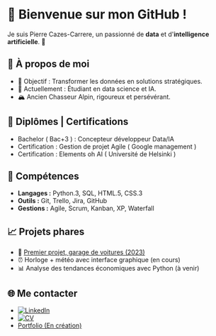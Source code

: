 # 👋 Bienvenue sur mon GitHub !
Je suis Pierre Cazes-Carrere, un passionné de **data** et d'**intelligence artificielle**. 🌟

## 🚀 À propos de moi
- 🎯 Objectif : Transformer les données en solutions stratégiques.
- 🌱 Actuellement : Étudiant en data science et IA.
- 🏔 Ancien Chasseur Alpin, rigoureux et persévérant.

## 📜 Diplômes | Certifications
- Bachelor ( Bac+3 ) : Concepteur développeur Data/IA
- Certification : Gestion de projet Agile ( Google management )
- Certification : Elements oh AI ( Université de Helsinki )

## 🔧 Compétences
- **Langages :** Python.3, SQL, HTML.5, CSS.3
- **Outils :** Git, Trello, Jira, GitHub
- **Gestions :** Agile, Scrum, Kanban, XP, Waterfall

## 📈 Projets phares
- 🚗 [Premier projet, garage de voitures (2023)](https://pierre-cazes-carrere.github.io/EcfPierre/)
- ⏰ Horloge + météo avec interface graphique (en cours)
- 📊 Analyse des tendances économiques avec Python (à venir)

## 🌐 Me contacter
- [![LinkedIn](https://img.shields.io/badge/-LinkedIn-blue?style=flat-square&logo=LinkedIn&logoColor=white)](https://pierre-cazes-carrere.github.io/Curriculum_Vitae/)
- [![CV](https://img.shields.io/badge/-CV-orange?style=flat-square&logo=DocuSign&logoColor=white)](https://www.linkedin.com/in/pierrecazescarrere/)
- [Portfolio (En création)](https://pierre-cazes-carrere.github.io/portfolio/)



